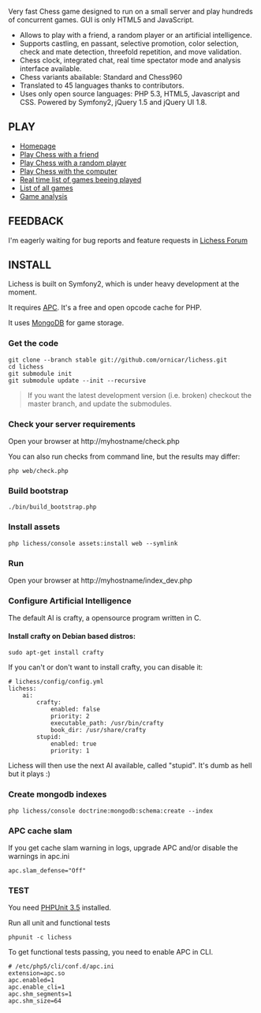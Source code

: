 Very fast Chess game designed to run on a small server and play hundreds of concurrent games.
GUI is only HTML5 and JavaScript.

- Allows to play with a friend, a random player or an artificial intelligence.
- Supports castling, en passant, selective promotion, color selection, check and mate detection, threefold repetition, and move validation.
- Chess clock, integrated chat, real time spectator mode and analysis interface available.
- Chess variants abailable: Standard and Chess960
- Translated to 45 languages thanks to contributors.
- Uses only open source languages: PHP 5.3, HTML5, Javascript and CSS. Powered by Symfony2, jQuery 1.5 and jQuery UI 1.8.
  
PLAY
----

- [Homepage](http://lichess.org)
- [Play Chess with a friend](http://lichess.org/friend)
- [Play Chess with a random player](http://lichess.org/anybody)
- [Play Chess with the computer](http://lichess.org/ai)
- [Real time list of games beeing played](http://lichess.org/games)
- [List of all games](http://lichess.org/games/all)
- [Game analysis](http://lichess.org/analyse/0Zcvl5)

FEEDBACK
--------

I'm eagerly waiting for bug reports and feature requests in [Lichess Forum](http://lichess.org/forum/lichess-feedback)

INSTALL
-------

Lichess is built on Symfony2, which is under heavy development at the moment.

It requires [APC](http://www.php.net/manual/en/book.apc.php). It's a free and open opcode cache for PHP.

It uses [MongoDB](http://mongodb.org) for game storage.

### Get the code

    git clone --branch stable git://github.com/ornicar/lichess.git
    cd lichess
    git submodule init
    git submodule update --init --recursive

> If you want the latest development version (i.e. broken) checkout the master branch, and update the submodules.

### Check your server requirements

Open your browser at http://myhostname/check.php

You can also run checks from command line, but the results may differ:

    php web/check.php

### Build bootstrap

    ./bin/build_bootstrap.php

### Install assets

    php lichess/console assets:install web --symlink

### Run

Open your browser at http://myhostname/index_dev.php

### Configure Artificial Intelligence

The default AI is crafty, a opensource program written in C.

#### Install crafty on Debian based distros:

    sudo apt-get install crafty

If you can't or don't want to install crafty, you can disable it:

    # lichess/config/config.yml
    lichess:
        ai:
            crafty:
                enabled: false
                priority: 2
                executable_path: /usr/bin/crafty
                book_dir: /usr/share/crafty
            stupid:
                enabled: true
                priority: 1

Lichess will then use the next AI available, called "stupid".
It's dumb as hell but it plays :)

### Create mongodb indexes

    php lichess/console doctrine:mongodb:schema:create --index

### APC cache slam

If you get cache slam warning in logs, upgrade APC and/or disable the warnings in apc.ini

    apc.slam_defense="Off"

### TEST

You need [PHPUnit 3.5](http://github.com/sebastianbergmann/phpunit) installed.

Run all unit and functional tests

    phpunit -c lichess

To get functional tests passing, you need to enable APC in CLI.

    # /etc/php5/cli/conf.d/apc.ini
    extension=apc.so
    apc.enabled=1  
    apc.enable_cli=1
    apc.shm_segments=1  
    apc.shm_size=64
